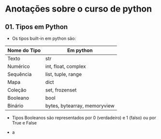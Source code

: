 # Anotações sobre o curso de python

## 01. Tipos em Python

- Os tipos built-in em python são:

|Nome do Tipo| Em python|
|---|---|
|Texto|str|
|Numérico|int, float, complex|
|Sequência|list, tuple, range|
|Mapa|dict|
|Coleção|set, frozenset|
|Booleano|bool|
|Binário|bytes, bytearray, memoryview|

- Tipos Booleanos são representados por 0 (verdadeiro) e 1 (falso) ou por True e False

- a